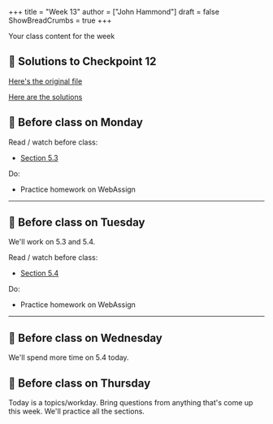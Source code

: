 +++
title = "Week 13"
author = ["John Hammond"]
draft = false
ShowBreadCrumbs = true
+++

Your class content for the week
<!--more-->

## 📖 Solutions to Checkpoint 12
[Here's the original file](https://nextcloud.math.wichita.edu/index.php/s/xqRpyfM3CE4NqDX)

[Here are the solutions](https://nextcloud.math.wichita.edu/index.php/s/HGsN5CXiLRGa8Yf)


## 📅 Before class on Monday

Read / watch before class:
- [Section 5.3](/calc/chapter5/section3)

Do: 
- Practice homework on WebAssign

---

## 📅 Before class on Tuesday

We'll work on 5.3 and 5.4.

Read / watch before class:
- [Section 5.4](/calc/chapter5/section4)

Do: 
- Practice homework on WebAssign

---

## 📅 Before class on Wednesday
We'll spend more time on 5.4 today.


## 📅 Before class on Thursday

Today is a topics/workday. Bring questions from anything that's come up this week. We'll practice all the sections.

